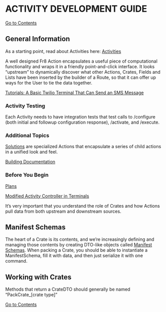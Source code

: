 # ACTIVITY DEVELOPMENT GUIDE
[Go to Contents](https://github.com/Fr8org/Fr8Core/blob/master/Docs/Home.md) 
 
## General Information

As a starting point, read about Activities here:
[Activities](https://github.com/Fr8org/Fr8Core/blob/master/Docs/ForDevelopers/Objects/Activities.md)

A well designed Fr8 Action encapsulates a useful piece of computational functionality and wraps it in a friendly point-and-click interface. It looks “upstream” to dynamically discover what other Actions, Crates, Fields and Lists have been inserted by the builder of a Route, so that it can offer up ways for the User to tie the data together.

[Tutorials: A Basic Twilio Terminal That Can Send an SMS Message](https://github.com/Fr8org/Fr8Core/blob/master/Docs/ForDevelopers/Tutorials/TwilioTutorial.md)

### Activity Testing

Each Activity needs to have integration tests that test calls to /configure (both initial and followup configuration response), /activate, and /execute.

### Additional Topics

[Solutions](https://github.com/Fr8org/Fr8Core/blob/master/Docs/ForDevelopers/OperatingConcepts/Solutions) are specialized Actions that encapsulate a series of child actions in a unified look and feel.

[Building Documentation](https://github.com/Fr8org/Fr8Core/blob/master/Docs/ForDevelopers/ActivityDevelopmentBuildingDocumentation.md)



### Before You Begin

[Plans](https://github.com/Fr8org/Fr8Core/blob/master/Docs/ForDevelopers/Objects/Plans.md)

[Modified Activity Controller in Terminals](https://maginot.atlassian.net/wiki/display/DDW/Modified+Action+Controller+in+Terminals)

It’s very important that you understand the role of Crates and how Actions pull data from both upstream and downstream sources.

## Manifest Schemas

The heart of a Crate is its contents, and we’re increasingly defining and managing those contents by creating DTO-like objects called [Manifest Schemas](https://maginot.atlassian.net/wiki/display/SH/Defined+Crate+Manifests). When packing a Crate, you should be able to instantiate a ManifestSchema, fill it with data, and then just serialize it with one command.

## Working with Crates

Methods that return a CrateDTO should generally be named “PackCrate_[crate type]”

[Go to Contents](https://github.com/Fr8org/Fr8Core/blob/master/Docs/Home.md) 
